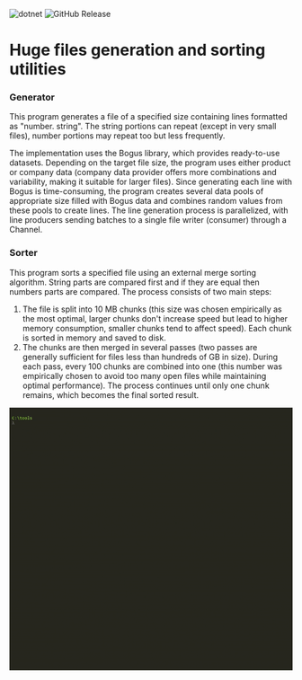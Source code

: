 ![dotnet](https://img.shields.io/badge/.NET-512BD4?style=flat&logo=.net&logoColor=white)
![GitHub Release](https://img.shields.io/github/v/release/Maximvolk/huge-files-sorter)

# Huge files generation and sorting utilities

### Generator

This program generates a file of a specified size containing lines formatted as "number. string". The string portions can repeat (except in very small files), number portions may repeat too but less frequently.

The implementation uses the Bogus library, which provides ready-to-use datasets. Depending on the target file size, the program uses either product or company data (company data provider offers more combinations and variability, making it suitable for larger files). Since generating each line with Bogus is time-consuming, the program creates several data pools of appropriate size filled with Bogus data and combines random values from these pools to create lines. The line generation process is parallelized, with line producers sending batches to a single file writer (consumer) through a Channel.

### Sorter

This program sorts a specified file using an external merge sorting algorithm. String parts are compared first and if they are equal then numbers parts are compared. The process consists of two main steps:
1. The file is split into 10 MB chunks (this size was chosen empirically as the most optimal, larger chunks don't increase speed but lead to higher memory consumption, smaller chunks tend to affect speed). Each chunk is sorted in memory and saved to disk.
2. The chunks are then merged in several passes (two passes are generally sufficient for files less than hundreds of GB in size). During each pass, every 100 chunks are combined into one (this number was empirically chosen to avoid too many open files while maintaining optimal performance). The process continues until only one chunk remains, which becomes the final sorted result.  

![](./demo.gif)
